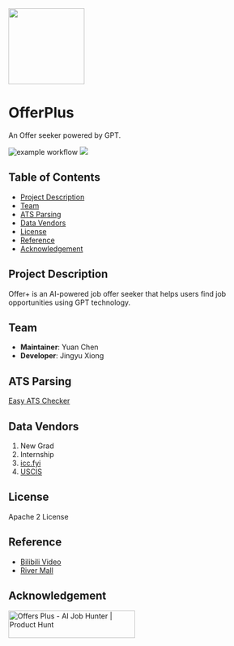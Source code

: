 <img src="https://github.com/user-attachments/assets/1c93f0ea-c4fd-401e-a62e-a55564969422" width="150">

# OfferPlus

An Offer seeker powered by GPT.

![example workflow](https://github.com/chenyuan99/offer-plus/actions/workflows/django.yml/badge.svg) [![](https://dcbadge.limes.pink/api/server/X24GHUwtHW?style=flat)](https://discord.gg/X24GHUwtHW?style=flat)

## Table of Contents

- [Project Description](#project-description)
- [Team](#team)
- [ATS Parsing](#ats-parsing)
- [Data Vendors](#data-vendors)
- [License](#license)
- [Reference](#reference)
- [Acknowledgement](#acknowledgement)

## Project Description

Offer+ is an AI-powered job offer seeker that helps users find job opportunities using GPT technology.

## Team

- **Maintainer**: Yuan Chen
- **Developer**: Jingyu Xiong

## ATS Parsing

[Easy ATS Checker](https://easyatschecker.streamlit.app/)

## Data Vendors

1. New Grad
2. Internship
3. [icc.fyi](https://icc.fyi)
4. [USCIS](https://www.uscis.gov/)

## License

Apache 2 License

## Reference

- [Bilibili Video](https://www.bilibili.com/video/BV1BN411D73i/?spm_id_from=333.999.0.0&vd_source=cdc8383991bc95a3b4742f982fc72004)
- [River Mall](https://riversmall.com/)

## Acknowledgement

<div class="col">
    <a href="https://www.producthunt.com/products/offers-plus?utm_source=badge-follow&utm_medium=badge&utm_souce=badge-offers&#0045;plus"
       target="_blank"><img
            src="https://api.producthunt.com/widgets/embed-image/v1/follow.svg?product_id=577338&theme=neutral"
            alt="Offers&#0032;Plus - AI&#0032;Job&#0032;Hunter | Product Hunt"
            style="width: 250px; height: 54px;" width="250" height="54"/></a>
</div>